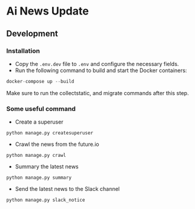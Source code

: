 # Ai News Update

## Development

### Installation

- Copy the `.env.dev` file to `.env` and configure the necessary fields.
- Run the following command to build and start the Docker containers:

```python
docker-compose up --build
```

Make sure to run the collectstatic, and migrate commands after this step.

### Some useful command

- Create a superuser

```
python manage.py createsuperuser
```

- Crawl the news from the future.io

```
python manage.py crawl
```

- Summary the latest news

```
python manage.py summary
```

- Send the latest news to the Slack channel

```
python manage.py slack_notice
```
